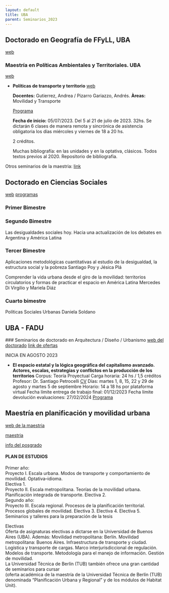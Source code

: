 ```yaml
---
layout: default
title: UBA
parent: Seminarios_2023
--- 
```


## Doctorado en Geografía de FFyLL, UBA

[web](http://posgrado.filo.uba.ar/seminarios-de-doctorado)



### Maestría en Políticas Ambientales y Territoriales. UBA

[web](http://posgrado.filo.uba.ar/maestr%C3%ADa-en-pol%C3%ADticas-ambientales-y-territoriales)

- **Políticas de transporte y territorio** [web](http://posgrado.filo.uba.ar/pol%C3%ADticas-de-transporte-y-territorio-3)

	**Docentes:** Gutierrez, Andrea / Pizarro Gariazzo, Andrés.
	**Àreas:** Movilidad y Transporte
	
	[Programa](http://posgrado.filo.uba.ar/sites/posgrado.filo.uba.ar/files/Politicas%20de%20Transporte%20y%20Territorio%20-%202023.pdf) 
	
	**Fecha de inicio:** 05/07/2023. Del 5 al 21 de julio de 2023. 32hs. Se dictarán 6 clases de manera remota y sincrónica de asistencia obligatoria los días miércoles y viernes de 18 a 20 hs.
	
	2 créditos. 
	
	Muchas bibliografía: en las unidades y en la optativa, clásicos. Todos textos previos al 2020. 
	Repositorio de bibliografia.  

Otros seminarios de la maestria: [link](http://posgrado.filo.uba.ar/plandeestudios-218)


## Doctorado en Ciencias Sociales

[web](http://www.sociales.uba.ar/posgrados/doctorado/#Seminarios)
[programas](https://drive.google.com/drive/folders/1Qukr15hMbDZlssVu5iweK9xBgg7Za5MD)
### Primer Bimestre

### Segundo Bimestre

Las desigualdades sociales hoy. Hacia una actualización de los debates en Argentina y América Latina
### Tercer Bimestre

Aplicaciones metodológicas cuantitativas al estudio de la desigualdad, la estructura social y la pobreza
Santiago Poy y Jésica Plá

Comprender la vida urbana desde el giro de la movilidad: territorios circulatorios y formas de practicar el espacio en América Latina
Mercedes Di Virgilio y Mariela Diáz
### Cuarto bimestre

Políticas Sociales Urbanas
Daniela Soldano

## UBA - FADU

### Seminarios de doctorado en Arquitectura / Diseño / Urbanismo
[web del doctorado](https://www.fadu.uba.ar/categoria/34-doctorado)
[link de ofertas](https://drive.google.com/file/d/1IhEhoqOJ9Q3WMDaFWr9AZi6FVPu44F9-/view)

INICIA EN AGOSTO 2023
- **El espacio estatal y la lógica geográfica del capitalismo avanzado. Actores, escalas,
estrategias y conflictos en la producción de los territorios**
	Corpus: Teoría Proyectual
	Carga horaria: 24 hs / 1,5 créditos
	Profesor: Dr. Santiago Petrocelli  [CV](https://drive.google.com/file/d/1DPu4nlmA_ED0Ae2L9vMTogk3mytGF6dv/view)
	Días: martes 1, 8, 15, 22 y 29 de agosto y martes 5 de septiembre
	Horario: 14 a 18 hs por plataforma virtual
	Fecha límite entrega de trabajo final: 01/12/2023
	Fecha límite devolución evaluaciones: 27/02/2024
	[Programa](https://drive.google.com/file/d/1DdUGq0WJXB4E4BPNvO_2g4m0w5qDUiZv/view)

## Maestría en planificación y movilidad urbana
[web de la maestria](https://www.fadu.uba.ar/post/1151-67-planificacin-y-movilidad-urbana-maestra-uba-con-participacin-fadu)

[maestria](https://www.uba.ar/posgrados/noticia.php?id=202)

[info del posgrado](https://www.uba.ar/posgrados/archivos/MAE-PLANFICACION-Y-MOVILIDAD-URBANA.pdf)

#### PLAN DE ESTUDIOS  
Primer año:  
Proyecto I. Escala urbana. Modos de transporte y comportamiento de movilidad. Optativa–idioma.  
Electiva 1.  
Proyecto II. Escala metropolitana. Teorías de la movilidad urbana. Planificación integrada de transporte. Electiva 2.  
Segundo año:  
Proyecto III. Escala regional. Procesos de la planificación territorial. Procesos globales de movilidad.
Electiva 3. Electiva 4. Electiva 5.  
Seminarios y talleres para la preparación de la tesis  

Electivas  
Oferta de asignaturas electivas a dictarse en la Universidad de Buenos Aires (UBA). Además:
Movilidad metropolitana: Berlín. 
Movilidad metropolitana: Buenos Aires. 
Infraestructura de transporte y ciudad. 
Logística y transporte de cargas. 
Marco interjurisdiccional de regulación. 
Modelos de  transporte. 
Metodología para el manejo de información. 
Gestión de movilidad.  
La Universidad Técnica de Berlín (TUB) también ofrece una gran cantidad de seminarios para cursar  
(oferta académica de la maestría de la Universidad Técnica de Berlín (TUB) denominada “Planificación Urbana y Regional” y de los módulos de Habitat Unit).

